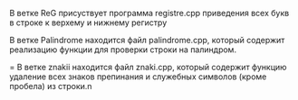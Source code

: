 В ветке ReG присуствует программа registre.cpp  приведения всех букв в строке к верхему и нижнему регистру

В ветке Palindrome находится файл palindrome.cpp, который содержит реализацию функции для проверки строки на палиндром.

= В ветке znakii находится файл znaki.cpp, который содержит функцию удаление всех знаков препинания и служебных символов (кроме пробела) из строки.n
